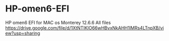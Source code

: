 # HP-omen6-EFI
HP omen6 EFI for MAC os Monterey 12.6.6
All files  https://drive.google.com/file/d/1XtNTIKlO66wHBvxNkAHH1lMRs4LTnpXB/view?usp=sharing
